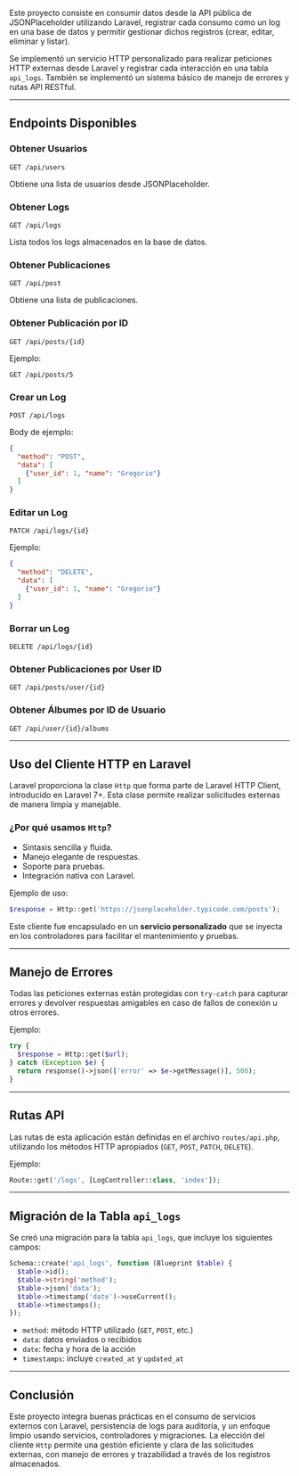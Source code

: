 
Este proyecto consiste en consumir datos desde la API pública de JSONPlaceholder utilizando Laravel, registrar cada consumo como un log en una base de datos y permitir gestionar dichos registros (crear, editar, eliminar y listar).

Se implementó un servicio HTTP personalizado para realizar peticiones HTTP externas desde Laravel y registrar cada interacción en una tabla `api_logs`. También se implementó un sistema básico de manejo de errores y rutas API RESTful.

---

## Endpoints Disponibles

### Obtener Usuarios

```
GET /api/users
```

Obtiene una lista de usuarios desde JSONPlaceholder.

### Obtener Logs

```
GET /api/logs
```

Lista todos los logs almacenados en la base de datos.

### Obtener Publicaciones

```
GET /api/post
```

Obtiene una lista de publicaciones.

### Obtener Publicación por ID

```
GET /api/posts/{id}
```

Ejemplo:

```
GET /api/posts/5
```

### Crear un Log

```
POST /api/logs
```

Body de ejemplo:

```json
{
  "method": "POST",
  "data": [
    {"user_id": 1, "name": "Gregorio"}
  ]
}
```

### Editar un Log

```
PATCH /api/logs/{id}
```

Ejemplo:

```json
{
  "method": "DELETE",
  "data": [
    {"user_id": 1, "name": "Gregorio"}
  ]
}
```

### Borrar un Log

```
DELETE /api/logs/{id}
```

### Obtener Publicaciones por User ID

```
GET /api/posts/user/{id}
```

### Obtener Álbumes por ID de Usuario

```
GET /api/user/{id}/albums
```

---

## Uso del Cliente HTTP en Laravel

Laravel proporciona la clase `Http` que forma parte de Laravel HTTP Client, introducido en Laravel 7+. Esta clase permite realizar solicitudes externas de manera limpia y manejable.

### ¿Por qué usamos `Http`?

* Sintaxis sencilla y fluida.
* Manejo elegante de respuestas.
* Soporte para pruebas.
* Integración nativa con Laravel.

Ejemplo de uso:

```php
$response = Http::get('https://jsonplaceholder.typicode.com/posts');
```

Este cliente fue encapsulado en un **servicio personalizado** que se inyecta en los controladores para facilitar el mantenimiento y pruebas.

---

## Manejo de Errores

Todas las peticiones externas están protegidas con `try-catch` para capturar errores y devolver respuestas amigables en caso de fallos de conexión u otros errores.

Ejemplo:

```php
try {
  $response = Http::get($url);
} catch (Exception $e) {
  return response()->json(['error' => $e->getMessage()], 500);
}
```

---

## Rutas API

Las rutas de esta aplicación están definidas en el archivo `routes/api.php`, utilizando los métodos HTTP apropiados (`GET`, `POST`, `PATCH`, `DELETE`).

Ejemplo:

```php
Route::get('/logs', [LogController::class, 'index']);
```

---

## Migración de la Tabla `api_logs`

Se creó una migración para la tabla `api_logs`, que incluye los siguientes campos:

```php
Schema::create('api_logs', function (Blueprint $table) {
  $table->id();
  $table->string('method');
  $table->json('data');
  $table->timestamp('date')->useCurrent();
  $table->timestamps();
});
```

* `method`: método HTTP utilizado (`GET`, `POST`, etc.)
* `data`: datos enviados o recibidos
* `date`: fecha y hora de la acción
* `timestamps`: incluye `created_at` y `updated_at`

---

## Conclusión

Este proyecto integra buenas prácticas en el consumo de servicios externos con Laravel, persistencia de logs para auditoría, y un enfoque limpio usando servicios, controladores y migraciones. La elección del cliente `Http` permite una gestión eficiente y clara de las solicitudes externas, con manejo de errores y trazabilidad a través de los registros almacenados.
